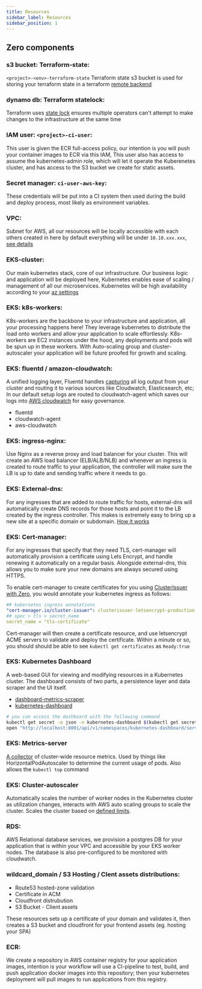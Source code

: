 ```yaml
---
title: Resources
sidebar_label: Resources
sidebar_position: 1
---
```


## Zero components

### **s3 bucket: Terraform-state:** 
`<project>-<env>-terraform-state`
Terraform state s3 bucket is used for storing your terraform state in a terraform [remote backend][tf-remote-backend]

### **dynamo db: Terraform statelock**:
Terraform uses [state lock][tf-remote-state] ensures multiple operators can't attempt to make changes to the infrastructure at the same time 

### **IAM user: `<project>-ci-user`**:
This user is given the ECR full-access policy, our intention is you will push your container images to ECR via this IAM, This user also has access to assume the kubernetes-admin role, which will let it operate the Kuberenetes cluster, and has access to the S3 bucket we create for static assets.

### **Secret manager: `ci-user-aws-key`**:
These credentials will be put into a CI system then used during the build and deploy process, most likely as environment variables.

### **VPC:**
Subnet for AWS, all our resources will be locally accessible with each others created in here
by default everything will be under `10.10.xxx.xxx`, [see details][zero-subnet]

### **EKS-cluster**:
Our main kubernetes stack, core of our infrastructure. Our business logic and application will be deployed here, Kubernetes enables ease of scaling / management of all our microservices. 
Kubernetes will be high availability according to your [az settings][zero-az]

### **EKS: k8s-workers:**
K8s-workers are the backbone to your infrastructure and application, all your processing happens here! They leverage kubernetes to distribute the load onto workers and allow your application to scale effortlessly. K8s-workers are EC2 instances under the hood, any deployments and pods will be spun up in these workers. With Auto-scaling group and cluster-autoscaler your application will be future proofed for growth and scaling.

### **EKS: fluentd / amazon-cloudwatch**:
A unified logging layer, Fluentd handles [capturing][k8s-daemonset] all log output from your cluster and routing it to various sources like Cloudwatch, Elasticsearch, etc; In our default setup logs are routed to cloudwatch-agent which saves our logs into [AWS cloudwatch][aws-cloudwatch] for easy governance. 
- fluentd
- cloudwatch-agent
- aws-cloudwatch 

### **EKS: ingress-nginx**:
Use Nginx as a reverse proxy and load balancer for your cluster. This will create an AWS load balancer (ELB/ALB/NLB) and whenever an ingress is created to route traffic to your application, the controller will make sure the LB is up to date and sending traffic where it needs to go. 

### **EKS: External-dns**:
For any ingresses that are added to route traffic for hosts, external-dns will automatically create DNS records for those hosts and point it to the LB created by the ingress controller. This makes is extremely easy to bring up a new site at a specific domain or subdomain. [How it works][external-dns]

### **EKS: Cert-manager**:
For any ingresses that specify that they need TLS, cert-manager will automatically provision a certificate using Lets Encrypt, and handle renewing it automatically on a regular basis. Alongside external-dns, this allows you to make sure your new domains are always secured using HTTPS. 

To enable cert-manager to create certificates for you using [ClusterIssuer with Zero][zero-cluster-issuer], you would annotate your kubernetes ingress as follows:
```yml
## kubernetes ingress annotations
"cert-manager.io/cluster-issuer": clusterissuer-letsencrypt-production
## spec > tls > secret_name
secret_name = "tls-certificate"
```
Cert-manager will then create a certificate resource, and use letsencrypt ACME servers to validate and deploy the certificate. Within a minute or so, you should should be able to see `kubectl get certificates` as `Ready:true`

### **EKS: Kubernetes Dashboard**
A web-based GUI for viewing and modifying resources in a Kubernetes cluster. The dashboard consists of two parts, a persistence layer and data scraper and the UI itself. 
- [dashboard-metrics-scraper][k8s-metrics-scraper]
- [kubernetes-dashboard][k8s-dashboard]

```sh
# you can access the dashboard with the following command
kubectl get secret -o json -n kubernetes-dashboard $(kubectl get secret -n kubernetes-dashboard | grep dashboard-user-token | awk '{print $1}') | jq -r .data.token | base64 -D | pbcopy && \
open "http://localhost:8001/api/v1/namespaces/kubernetes-dashboard/services/https:kubernetes-dashboard:/proxy/#/login" && kubectl proxy
```

### **EKS: Metrics-server**
[A collector][k8s-sigs-metrics] of cluster-wide resource metrics. Used by things like HorizontalPodAutoscaler to determine the current usage of pods. Also allows the `kubectl top` command

### **EKS: Cluster-autoscaler**
Automatically scales the number of worker nodes in the Kubernetes cluster as utilization changes, interacts with AWS auto scaling groups to scale the cluster. Scales the cluster based on [defined limits][asg-config].

### **RDS**:
AWS Relational database services, we provision a postgres DB for your application that is within your VPC and accessible by your EKS worker nodes. The database is also pre-configured to be monitored with cloudwatch.

### **wildcard_domain / S3 Hosting / Clent assets distributions**:
- Route53 hosted-zone validation
- Certificate in ACM
- Cloudfront distrubution
- S3 Bucket - Client assets

These resources sets up a certificate of your domain and validates it, then creates a S3 bucket and cloudfront for your frontend assets (eg. hosting your SPA)

### **ECR**:
We create a repository in AWS container registry for your application images, intention is your workflow will use a CI-pipeline to test, build, and push application docker images into this repository; then your kubernetes deployment will pull images to run applications from this registry. 




<!-- Links -->
[tf-remote-backend]: https://www.terraform.io/docs/backends/types/remote.html
[tf-remote-state]: https://www.terraform.io/docs/backends/state.html
[zero-subnet]: https://github.com/commitdev/commit0-aws-eks-stack/blob/master/terraform/modules/vpc/main.tf#L8-L10
[zero-az]: https://github.com/commitdev/commit0-aws-eks-stack/blob/master/terraform/modules/vpc/main.tf#L7
[k8s-daemonset]: https://hub.docker.com/r/fluent/fluentd-kubernetes-daemonset
[aws-cloudwatch]: https://us-east-1.console.aws.amazon.com/cloudwatch/home
[external-dns]: https://medium.com/@jpantjsoha/how-to-kubernetes-with-dns-management-for-gitops-31239ea75d8d
[zero-cluster-issuer]: https://github.com/commitdev/commit0-aws-eks-stack/blob/master/kubernetes/terraform/modules/kubernetes/files/cert_manager_issuer.yaml.tpl#L12
[k8s-dashboard]: https://github.com/kubernetes/dashboard
[k8s-metrics-scraper]: https://github.com/kubernetes-sigs/dashboard-metrics-scraper
[k8s-sigs-metrics]: https://github.com/kubernetes-sigs/metrics-server
[helm-autoscaler]: https://github.com/helm/charts/tree/master/stable/cluster-autoscaler
[asg-config]: https://github.com/commitdev/commit0-aws-eks-stack/blob/ecf2eb318ef6b2caf1a3f1d839bb072f9c810a23/terraform/environments/staging/main.tf#L27-L28
